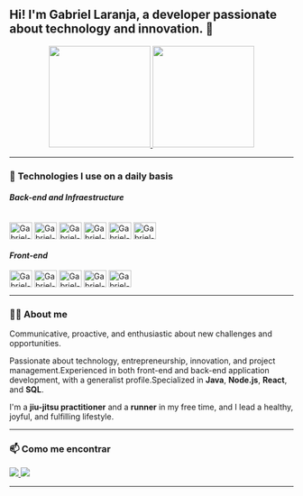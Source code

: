 ## Hi! I'm Gabriel Laranja, a developer passionate about technology and innovation. 🚀

<div align="center">
  <a href="https://github.com/gblaranja">
    <img height="180em" src="https://github-readme-stats.vercel.app/api/top-langs/?username=gblaranja&theme=tokyonight&show_icons=true&hide_border=true&layout=compact"/>
    <img height="180em" src="https://github-readme-stats.vercel.app/api?username=gblaranja&theme=tokyonight&show_icons=true&hide_border=true&count_private=true"/>
  </a>
</div>

---

### 🚀 **Technologies I use on a daily basis**

#### _Back-end and Infraestructure_

<div style="display: inline_block"><br>
  <img align="center" alt="Gabriel-Java" height="30" width="40" src="https://cdn.jsdelivr.net/gh/devicons/devicon/icons/java/java-original.svg">
  <img align="center" alt="Gabriel-Spring" height="30" width="40" src="https://cdn.jsdelivr.net/gh/devicons/devicon/icons/spring/spring-original-wordmark.svg">
  <img align="center" alt="Gabriel-Node.js" height="30" width="40"src="https://cdn.jsdelivr.net/gh/devicons/devicon/icons/nodejs/nodejs-original-wordmark.svg">
  <img align="center" alt="Gabriel-AWS" height="30" width="40" src="https://cdn.jsdelivr.net/gh/devicons/devicon/icons/amazonwebservices/amazonwebservices-plain-wordmark.svg">
  <img align="center" alt="Gabriel-Docker" height="30" width="40" src="https://cdn.jsdelivr.net/gh/devicons/devicon/icons/docker/docker-original-wordmark.svg">
  <img align="center" alt="Gabriel-Terraform" height=30 width="40"src="https://cdn.jsdelivr.net/gh/devicons/devicon@latest/icons/terraform/terraform-original-wordmark.svg"/>
 
  
</div>

#### _Front-end_

<div>
  <img align="center" alt="Gabriel-React" height="30" width="40" src="https://cdn.jsdelivr.net/gh/devicons/devicon/icons/react/react-original.svg">
  <img align="center" alt="Gabriel-HTML" height="30" width="40" src="https://cdn.jsdelivr.net/gh/devicons/devicon/icons/html5/html5-original.svg">
  <img align="center" alt="Gabriel-CSS" height="30" width="40" src="https://cdn.jsdelivr.net/gh/devicons/devicon/icons/css3/css3-original.svg">
  <img align="center" alt="Gabriel-Js" height="30" width="40" src="https://cdn.jsdelivr.net/gh/devicons/devicon/icons/javascript/javascript-plain.svg">
  <img align="center" alt="Gabriel-Ts" height="30" width="40" src="https://cdn.jsdelivr.net/gh/devicons/devicon/icons/typescript/typescript-plain.svg">
</div>

---

### 👨‍💻 About me 

Communicative, proactive, and enthusiastic about new challenges and opportunities.  

Passionate about technology, entrepreneurship, innovation, and project management.Experienced in both front-end and back-end application development, with a generalist profile.Specialized in **Java**, **Node.js**, **React**, and **SQL**.  

I'm a **jiu-jitsu practitioner** and a **runner** in my free time, and I lead a healthy, joyful, and fulfilling lifestyle.  

---

### 📫 Como me encontrar

<div>
  <a href="mailto:laranja.gabriel100@gmail.com">
    <img src="https://img.shields.io/badge/-Gmail-%23333?style=for-the-badge&logo=gmail&logoColor=white"/>
  </a>
  <a href="https://www.linkedin.com/in/gabriel-laranja" target="_blank">
    <img src="https://img.shields.io/badge/-LinkedIn-%230077B5?style=for-the-badge&logo=linkedin&logoColor=white"/>
  </a>
</div>

---
